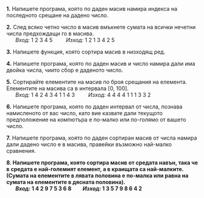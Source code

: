 **1.** Напишете програма, която по даден масив намира индекса на последното срещане на дадено число.  
  
**2.** След всяко четно число в масив вмъкнете сумата на всички нечетни числа предхождащи го в масива.  
 &nbsp; &nbsp; &nbsp; *Вход:* 1 2 3 4 5 &nbsp; &nbsp; &nbsp; &nbsp; *Изход:* 1 2 1 3 4 2 5  
  
**3.** Напишете функция, която сортира масив в низходящ ред.  
  
**4.** Напишете програма, която по даден масив и число намира дали има двойка числа, чиито сбор е даденото число.  
  
**5.** Сортирайте елементите на масив по броя срещания на елемента. Елементите на масива са в интервала [0, 100].  
 &nbsp; &nbsp; &nbsp; *Вход:* 1 4 2 4 3 4 1 1 4 3 &nbsp; &nbsp; &nbsp; &nbsp; *Изход:* 4 4 4 4 1 1 1 3 3 2  
  
**6.** Напишете програма, която по даден интервал от числа, познава намисленото от вас число, като вие казвате дали текущото предположение на компютъра е по-малко или по-голямо от вашето число.  
  
**7.** Напишете програма, която по даден сортиран масив от числа намира дали дадено число е в масива, правейки възможно най-малко сравнения.  
  
**8. Напишете програма, която сортира масив от средата навън, така че в средата е най-големият елемент, а в краищата са най-малките. (Сумата на елементите в лявата половина е по-малка или равна на сумата на елементите в дясната половина).**  
 &nbsp; &nbsp; &nbsp; ***Вход:* 1 4 2 9 7 5 3 6 8 &nbsp; &nbsp; &nbsp; &nbsp; *Изход:* 1 3 5 7 9 8 6 4 2**  

